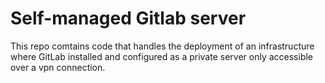 # Self-managed Gitlab server
This repo comtains code that handles the deployment of an infrastructure where GitLab installed and configured as a private server only accessible over a vpn connection.
